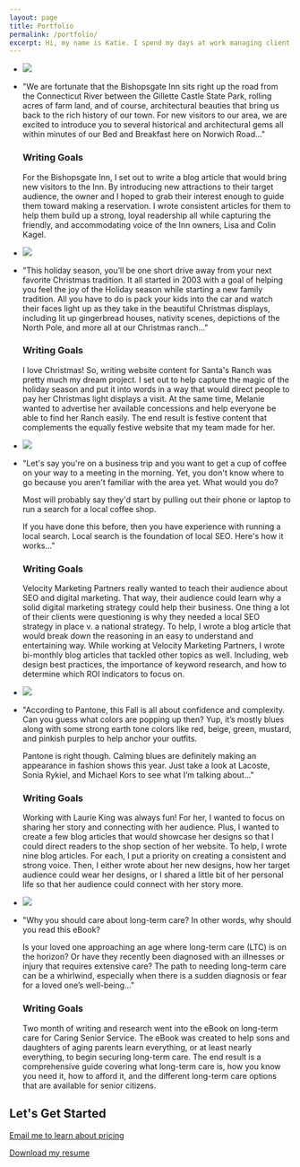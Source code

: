 ```yaml
---
layout: page
title: Portfolio
permalink: /portfolio/
excerpt: Hi, my name is Katie. I spend my days at work managing client accounts and editorial calendars & then come home to my to write, read, knit & plan out outdoor activities to do on the weekends.
---
```


<div id="portfolio-list">
  <ul>
    <li class="work-sample">
      <a href="http://bishopsgate.com/architectural-gems-in-east-haddam/">
        <img src="{{ site.github.url }}/assets/work-samples/arch-gems-pic.jpg">
      </a>
    </li>
    <li class="work-sample-text">
      <p>"We are fortunate that the Bishopsgate Inn sits right up the road from the Connecticut River between the Gillette Castle State Park, rolling acres of farm land, and of course, architectural beauties that bring us back to the rich history of our town. For new visitors to our area, we are excited to introduce you to several historical and architectural gems all within minutes of our Bed and Breakfast here on Norwich Road..."</p>
      <h3>Writing Goals</h3>
      <p>For the Bishopsgate Inn, I set out to write a blog article that would bring new visitors to the Inn. By introducing new attractions to their target audience, the owner and I hoped to grab their interest enough to guide them toward making a reservation. I wrote consistent articles for them to help them build up a strong, loyal readership all while capturing the friendly, and accommodating voice of the Inn owners, Lisa and Colin Kagel.</p>
    </li>
  </ul>

  <ul>
    <li class="work-sample">
      <a href="http://santasranch.net/">
        <img src="{{ site.github.url }}/assets/work-samples/santas-ranch.jpg">
      </a>
    </li>
    <li class="work-sample-text">
      <p>"This holiday season, you’ll be one short drive away from your next favorite Christmas tradition. It all started in 2003 with a goal of helping you feel the joy of the Holiday season while starting a new family tradition. All you have to do is pack your kids into the car and watch their faces light up as they take in the beautiful Christmas displays, including lit up gingerbread houses, nativity scenes, depictions of the North Pole, and more all at our Christmas ranch..."</p>
      <h3>Writing Goals</h3>
      <p>I love Christmas! So, writing website content for Santa's Ranch was pretty much my dream project. I set out to help capture the magic of the holiday season and put it into words in a way that would direct people to pay her Christmas light displays a visit. At the same time, Melanie wanted to advertise her available concessions and help everyone be able to find her Ranch easily. The end result is festive content that complements the equally festive website that my team made for her.</p>
    </li>
  </ul>

  <ul>
    <li class="work-sample">
      <a href="http://vmphq.com/blog/local-seo-definition.php">
        <img src="{{ site.github.url }}/assets/work-samples/local-seo.jpg">
      </a>
    </li>
    <li class="work-sample-text">
      <p>
        "Let's say you're on a business trip and you want to get a cup of coffee on your way to a meeting in the morning. Yet, you don't know where to go because you aren't familiar with the area yet. What would you do?
      </p>
      <p>
        Most will probably say they'd start by pulling out their phone or laptop to run a search for a local coffee shop.
      </p>
      <p>
        If you have done this before, then you have experience with running a local search. Local search is the foundation of local SEO. Here's how it works..."
      </p>
      <h3>Writing Goals</h3>
      <p>
        Velocity Marketing Partners really wanted to teach their audience about SEO and digital marketing. That way, their audience could learn why a solid digital marketing strategy could help their business. One thing a lot of their clients were questioning is why they needed a local SEO strategy in place v. a national strategy. To help, I wrote a blog article that would break down the reasoning in an easy to understand and entertaining way. While working at Velocity Marketing Partners, I wrote bi-monthly blog articles that tackled other topics as well. Including, web design best practices, the importance of keyword research, and how to determine which ROI indicators to focus on.
      </p>
    </li>
  </ul>

  <ul>
    <li class="work-sample">
      <a href="http://ileneking.com/blue-fall-accessorize-years-biggest-autumn-color/">
        <img src="{{ site.github.url }}/assets/work-samples/fall-color.jpg">
      </a>
    </li>
    <li class="work-sample-text">
      <p>
        "According to Pantone, this Fall is all about confidence and complexity. Can you guess what colors are popping up then? Yup, it’s mostly blues along with some strong earth tone colors like red, beige, green, mustard, and pinkish purples to help anchor your outfits.
      </p>
      <p>
        Pantone is right though. Calming blues are definitely making an appearance in fashion shows this year. Just take a look at Lacoste, Sonia Rykiel, and Michael Kors to see what I’m talking about..."
      </p>
      <h3>Writing Goals</h3>
      <p>
        Working with Laurie King was always fun! For her, I wanted to focus on sharing her story and connecting with her audience. Plus, I wanted to create a few blog articles that would showcase her designs so that I could direct readers to the shop section of her website. To help, I wrote nine blog articles. For each, I put a priority on creating a consistent and strong voice. Then, I either wrote about her new designs, how her target audience could wear her designs, or I shared a little bit of her personal life so that her audience could connect with her story more.
      </p>
    </li>
  </ul>

  <ul>
    <li class="work-sample">
      <a href="http://cdn2.hubspot.net/hub/433510/file-2435179109-pdf/LTC_Book_Final.pdf?__hssc=44263035.5.1483210028429&__hstc=44263035.973bb334d22f26c38b163762e803d4c5.1483210028426.1483210028426.1483210028426.1&__hsfp=871961122&hsCtaTracking=a10c08df-07d2-4c9e-a8f1-db2d93ee01b7%7Ca730fa59-efee-442c-8edd-d99a9ee49381">
        <img src="{{ site.github.url }}/assets/work-samples/long-term-care.jpg">
      </a>
    </li>
    <li class="work-sample-text">
      <p>
        "Why you should care about long-term care? In other words, why should you read this eBook?
      </p>
      <p>
        Is your loved one approaching an age where long-term care (LTC) is on
        the horizon? Or have they recently been diagnosed with an illnesses or
        injury that requires extensive care? The path to needing long-term care can be a whirlwind, especially when
        there is a sudden diagnosis or fear for a loved one’s well-being..."
      </p>
      <h3>Writing Goals</h3>
      <p>
        Two month of writing and research went into the eBook on long-term care for Caring Senior Service. The eBook was created to help sons and daughters of aging parents learn everything, or at least nearly everything, to begin securing long-term care. The end result is a comprehensive guide covering what long-term care is, how you know you need it, how to afford it, and the different long-term care options that are available for senior citizens.
      </p>
    </li>
  </ul>
</div>

<div class="take-action">
  <div id="inner-action">
    <h2>Let's Get Started</h2>
    <div class="button">
      <p>
        <a href="mailto:ktagilbert@gmail.com">Email me to learn about pricing</a>
      </p>
    </div>
    <div class="button">
      <p>
        <a href="{{ site.github.url }}/assets/katie-gilbert-resume.pdf" download="katie-gilbert-resume.pdf">Download my resume</a>
      </p>
    </div>
  </div>
</div>
